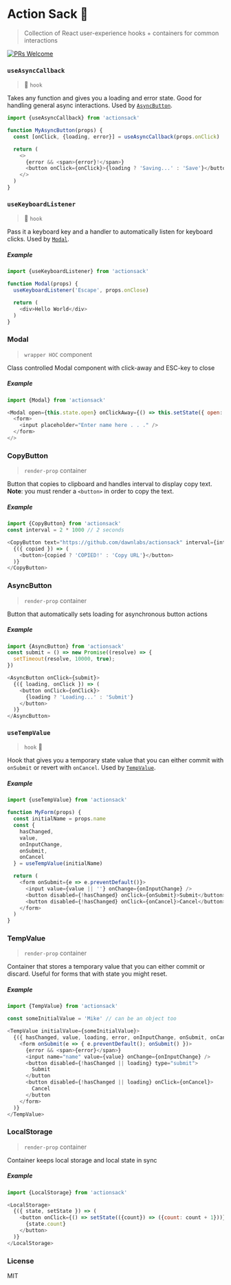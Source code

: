 # Action Sack 🎒
> Collection of React user-experience hooks + containers for common interactions

[![PRs Welcome](https://img.shields.io/badge/PRs-welcome-brightgreen.svg)](http://makeapullrequest.com)

### `useAsyncCallback`
> 🎣 `hook`

Takes any function and gives you a loading and error state. Good for handling
general async interactions. Used by [`AsyncButton`](#asyncbutton).

```js
import {useAsyncCallback} from 'actionsack'

function MyAsyncButton(props) {
  const [onClick, {loading, error}] = useAsyncCallback(props.onClick)

  return (
    <>
      {error && <span>{error}!</span>}
      <button onClick={onClick}>{loading ? 'Saving...' : 'Save'}</button>  
    </>
  )
}
```

### `useKeyboardListener`
> 🎣 `hook`

Pass it a keyboard key and a handler to automatically listen for keyboard clicks. Used by [`Modal`](#modal).


##### Example
```js
import {useKeyboardListener} from 'actionsack'

function Modal(props) {
  useKeyboardListener('Escape', props.onClose)

  return (
    <div>Hello World</div>
  )
}
```

### Modal
> `wrapper HOC` component

Class controlled Modal component with click-away and ESC-key to close

##### Example
```javascript
import {Modal} from 'actionsack'

<Modal open={this.state.open} onClickAway={() => this.setState({ open: false})}>
  <form>
    <input placeholder="Enter name here . . ." />
  </form>
</>
```

### CopyButton
> `render-prop` container

Button that copies to clipboard and handles interval to display copy text.
**Note**: you must render a `<button>` in order to copy the text.

##### Example
```javascript
import {CopyButton} from 'actionsack'
const interval = 2 * 1000 // 2 seconds

<CopyButton text="https://github.com/dawnlabs/actionsack" interval={interval}>
  {({ copied }) => (
    <button>{copied ? 'COPIED!' : 'Copy URL'}</button>
  )}
</CopyButton>
```

### AsyncButton
> `render-prop` container

Button that automatically sets loading for asynchronous button actions

##### Example
```javascript
import {AsyncButton} from 'actionsack'
const submit = () => new Promise((resolve) => {
  setTimeout(resolve, 10000, true);
})

<AsyncButton onClick={submit}>
  {({ loading, onClick }) => (
    <button onClick={onClick}>
      {loading ? 'Loading...' : 'Submit'}
    </button>
  )}
</AsyncButton>
```

### `useTempValue`
> `hook` 🎣

Hook that gives you a temporary state value that you can either commit with `onSubmit` or revert with `onCancel`. Used by [`TempValue`](#tempvalue).

##### Example

```javascript
import {useTempValue} from 'actionsack'

function MyForm(props) {
  const initialName = props.name
  const {
    hasChanged,
    value,
    onInputChange,
    onSubmit,
    onCancel
  } = useTempValue(initialName)

  return (
    <form onSubmit={e => e.preventDefault()}>
      <input value={value || ''} onChange={onInputChange} />
      <button disabled={!hasChanged} onClick={onSubmit}>Submit</button>
      <button disabled={!hasChanged} onClick={onCancel}>Cancel</button>
    </form>
  )
}
```

### TempValue
> `render-prop` container

Container that stores a temporary value that you can either commit or discard. Useful for forms that with state you might reset.

##### Example
```javascript
import {TempValue} from 'actionsack'

const someInitialValue = 'Mike' // can be an object too

<TempValue initialValue={someInitialValue}>
  {({ hasChanged, value, loading, error, onInputChange, onSubmit, onCancel }) => (
    <form onSubmit(e => { e.preventDefault(); onSubmit() })>
      {error && <span>{error}</span>}
      <input name="name" value={value} onChange={onInputChange} />
      <button disabled={!hasChanged || loading} type="submit">
        Submit
      </button
      <button disabled={!hasChanged || loading} onClick={onCancel}>
        Cancel
      </button
    </form>
  )}
</TempValue>
```

### LocalStorage
> `render-prop` container

Container keeps local storage and local state in sync

##### Example
```javascript
import {LocalStorage} from 'actionsack'

<LocalStorage>
  {({ state, setState }) => (
    <button onClick={() => setState(({count}) => ({count: count + 1}))}>
      {state.count}
    </button>
  )}
</LocalStorage>
```

### License
MIT
